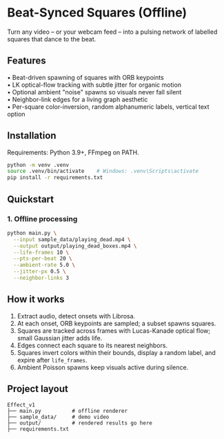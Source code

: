 # Beat-Synced Squares (Offline)

Turn any video – or your webcam feed – into a pulsing network of labelled squares that dance to the beat.

## Features
• Beat-driven spawning of squares with ORB keypoints  
• LK optical-flow tracking with subtle jitter for organic motion  
• Optional ambient "noise" spawns so visuals never fall silent  
• Neighbor-link edges for a living graph aesthetic  
• Per-square color-inversion, random alphanumeric labels, vertical text option  

## Installation
Requirements: Python 3.9+, FFmpeg on PATH.

```bash
python -m venv .venv
source .venv/bin/activate    # Windows: .venv\Scripts\activate
pip install -r requirements.txt
```

## Quickstart

### 1. Offline processing
```bash
python main.py \
  --input sample_data/playing_dead.mp4 \
  --output output/playing_dead_boxes.mp4 \
  --life-frames 10 \
  --pts-per-beat 20 \
  --ambient-rate 5.0 \
  --jitter-px 0.5 \
  --neighbor-links 3
```

## How it works
1. Extract audio, detect onsets with Librosa.  
2. At each onset, ORB keypoints are sampled; a subset spawns squares.  
3. Squares are tracked across frames with Lucas-Kanade optical flow; small Gaussian jitter adds life.  
4. Edges connect each square to its nearest neighbors.  
5. Squares invert colors within their bounds, display a random label, and expire after `life_frames`.  
6. Ambient Poisson spawns keep visuals active during silence.

## Project layout
```
Effect_v1
├── main.py          # offline renderer
├── sample_data/     # demo video
├── output/          # rendered results go here
├── requirements.txt
```
